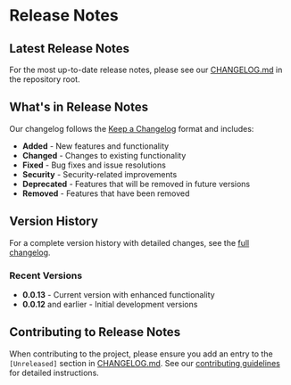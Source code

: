 # Release Notes

## Latest Release Notes

For the most up-to-date release notes, please see our [CHANGELOG.md](https://github.com/blackwhitehere/acme-portal-sdk/blob/main/CHANGELOG.md) in the repository root.

## What's in Release Notes

Our changelog follows the [Keep a Changelog](https://keepachangelog.com/) format and includes:

- **Added** - New features and functionality
- **Changed** - Changes to existing functionality
- **Fixed** - Bug fixes and issue resolutions
- **Security** - Security-related improvements
- **Deprecated** - Features that will be removed in future versions
- **Removed** - Features that have been removed

## Version History

For a complete version history with detailed changes, see the [full changelog](https://github.com/blackwhitehere/acme-portal-sdk/blob/main/CHANGELOG.md).

### Recent Versions

- **0.0.13** - Current version with enhanced functionality
- **0.0.12** and earlier - Initial development versions

## Contributing to Release Notes

When contributing to the project, please ensure you add an entry to the `[Unreleased]` section in [CHANGELOG.md](https://github.com/blackwhitehere/acme-portal-sdk/blob/main/CHANGELOG.md). See our [contributing guidelines](../../CONTRIBUTING.md#release-notes-process) for detailed instructions.